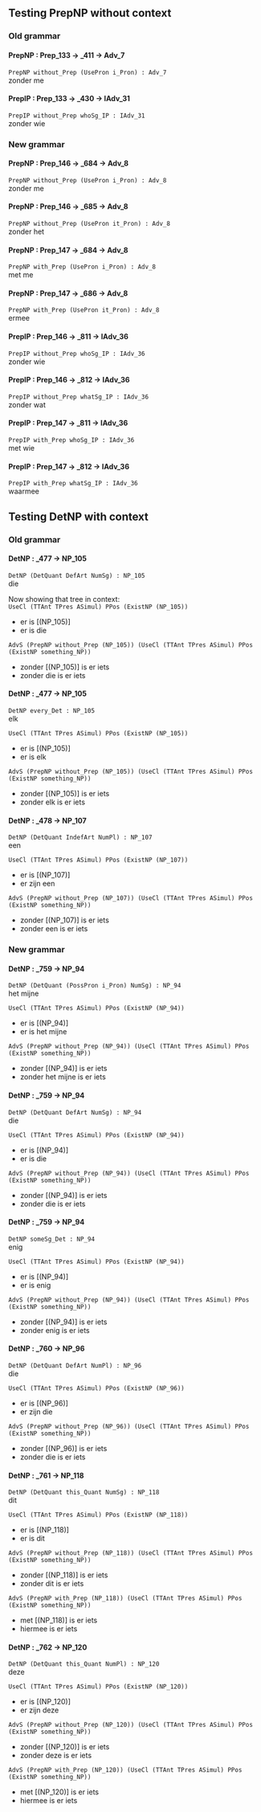 ## Testing PrepNP without context

### Old grammar

#### PrepNP : Prep_133 → _411 → Adv_7


`PrepNP without_Prep (UsePron i_Pron) : Adv_7`  
zonder me

#### PrepIP : Prep_133 → _430 → IAdv_31

`PrepIP without_Prep whoSg_IP : IAdv_31`  
zonder wie




### New grammar

#### PrepNP : Prep_146 → _684 → Adv_8

`PrepNP without_Prep (UsePron i_Pron) : Adv_8`  
zonder me

#### PrepNP : Prep_146 → _685 → Adv_8

`PrepNP without_Prep (UsePron it_Pron) : Adv_8`  
zonder het

#### PrepNP : Prep_147 → _684 → Adv_8

`PrepNP with_Prep (UsePron i_Pron) : Adv_8`  
met me

#### PrepNP : Prep_147 → _686 → Adv_8

`PrepNP with_Prep (UsePron it_Pron) : Adv_8`  
ermee

#### PrepIP : Prep_146 → _811 → IAdv_36

`PrepIP without_Prep whoSg_IP : IAdv_36`  
zonder wie

#### PrepIP : Prep_146 → _812 → IAdv_36

`PrepIP without_Prep whatSg_IP : IAdv_36`  
zonder wat

#### PrepIP : Prep_147 → _811 → IAdv_36

`PrepIP with_Prep whoSg_IP : IAdv_36`  
met wie

#### PrepIP : Prep_147 → _812 → IAdv_36

`PrepIP with_Prep whatSg_IP : IAdv_36`  
waarmee


## Testing DetNP with context

### Old grammar


#### DetNP : _477 → NP_105

`DetNP (DetQuant DefArt NumSg) : NP_105`  
die

Now showing that tree in context:  
`UseCl (TTAnt TPres ASimul) PPos (ExistNP (NP_105))` 
* er is [(NP_105)]   
* er is die

`AdvS (PrepNP without_Prep (NP_105)) (UseCl (TTAnt TPres ASimul) PPos (ExistNP something_NP))`
* zonder [(NP_105)] is er iets  
* zonder die is er iets


#### DetNP : _477 → NP_105

`DetNP every_Det : NP_105`  
elk

`UseCl (TTAnt TPres ASimul) PPos (ExistNP (NP_105))`
* er is [(NP_105)]
* er is elk

`AdvS (PrepNP without_Prep (NP_105)) (UseCl (TTAnt TPres ASimul) PPos (ExistNP something_NP))`
* zonder [(NP_105)] is er iets
* zonder elk is er iets

#### DetNP : _478 → NP_107

`DetNP (DetQuant IndefArt NumPl) : NP_107`  
een

`UseCl (TTAnt TPres ASimul) PPos (ExistNP (NP_107))`
* er is [(NP_107)]
* er zijn een

`AdvS (PrepNP without_Prep (NP_107)) (UseCl (TTAnt TPres ASimul) PPos (ExistNP something_NP))`
* zonder [(NP_107)] is er iets
* zonder een is er iets

### New grammar

#### DetNP : _759 → NP_94

`DetNP (DetQuant (PossPron i_Pron) NumSg) : NP_94`  
het mijne

`UseCl (TTAnt TPres ASimul) PPos (ExistNP (NP_94))`
* er is [(NP_94)]
* er is het mijne

`AdvS (PrepNP without_Prep (NP_94)) (UseCl (TTAnt TPres ASimul) PPos (ExistNP something_NP))`
* zonder [(NP_94)] is er iets
* zonder het mijne is er iets

#### DetNP : _759 → NP_94
`DetNP (DetQuant DefArt NumSg) : NP_94`  
die


`UseCl (TTAnt TPres ASimul) PPos (ExistNP (NP_94))`
* er is [(NP_94)]
* er is die

`AdvS (PrepNP without_Prep (NP_94)) (UseCl (TTAnt TPres ASimul) PPos (ExistNP something_NP))`
* zonder [(NP_94)] is er iets
* zonder die is er iets

#### DetNP : _759 → NP_94
`DetNP someSg_Det : NP_94`  
enig

`UseCl (TTAnt TPres ASimul) PPos (ExistNP (NP_94))`
* er is [(NP_94)]
* er is enig

`AdvS (PrepNP without_Prep (NP_94)) (UseCl (TTAnt TPres ASimul) PPos (ExistNP something_NP))`
* zonder [(NP_94)] is er iets
* zonder enig is er iets

#### DetNP : _760 → NP_96
`DetNP (DetQuant DefArt NumPl) : NP_96`  
die

`UseCl (TTAnt TPres ASimul) PPos (ExistNP (NP_96))`
* er is [(NP_96)]
* er zijn die

`AdvS (PrepNP without_Prep (NP_96)) (UseCl (TTAnt TPres ASimul) PPos (ExistNP something_NP))`
* zonder [(NP_96)] is er iets
* zonder die is er iets

#### DetNP : _761 → NP_118
`DetNP (DetQuant this_Quant NumSg) : NP_118`  
dit

`UseCl (TTAnt TPres ASimul) PPos (ExistNP (NP_118))`
* er is [(NP_118)]
* er is dit

`AdvS (PrepNP without_Prep (NP_118)) (UseCl (TTAnt TPres ASimul) PPos (ExistNP something_NP))`
* zonder [(NP_118)] is er iets
* zonder dit is er iets

`AdvS (PrepNP with_Prep (NP_118)) (UseCl (TTAnt TPres ASimul) PPos (ExistNP something_NP))`
* met [(NP_118)] is er iets
* hiermee is er iets

#### DetNP : _762 → NP_120
`DetNP (DetQuant this_Quant NumPl) : NP_120`  
deze

`UseCl (TTAnt TPres ASimul) PPos (ExistNP (NP_120))`
* er is [(NP_120)]
* er zijn deze

`AdvS (PrepNP without_Prep (NP_120)) (UseCl (TTAnt TPres ASimul) PPos (ExistNP something_NP))`
* zonder [(NP_120)] is er iets
* zonder deze is er iets

`AdvS (PrepNP with_Prep (NP_120)) (UseCl (TTAnt TPres ASimul) PPos (ExistNP something_NP))`
* met [(NP_120)] is er iets
* hiermee is er iets
